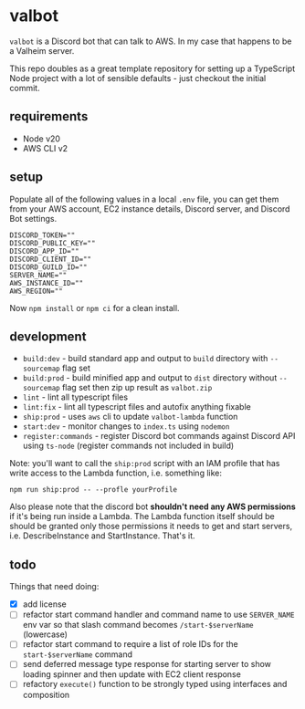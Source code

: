 # valbot

`valbot` is a Discord bot that can talk to AWS. In my case that happens to be a Valheim server.

This repo doubles as a great template repository for setting up a TypeScript Node project with a lot of sensible defaults - just checkout the initial commit.

## requirements

- Node v20
- AWS CLI v2

## setup

Populate all of the following values in a local `.env` file, you can get them from your AWS account, EC2 instance details, Discord server, and Discord Bot settings.

```
DISCORD_TOKEN=""
DISCORD_PUBLIC_KEY=""
DISCORD_APP_ID=""
DISCORD_CLIENT_ID=""
DISCORD_GUILD_ID=""
SERVER_NAME=""
AWS_INSTANCE_ID=""
AWS_REGION=""
```

Now `npm install` or `npm ci` for a clean install.

## development

- `build:dev` - build standard app and output to `build` directory with `--sourcemap` flag set
- `build:prod` - build minified app and output to `dist` directory without `--sourcemap` flag set then zip up result as `valbot.zip`
- `lint` - lint all typescript files
- `lint:fix` - lint all typescript files and autofix anything fixable
- `ship:prod` - uses `aws` cli to update `valbot-lambda` function
- `start:dev` - monitor changes to `index.ts` using `nodemon`
- `register:commands` - register Discord bot commands against Discord API using `ts-node` (register commands not included in build)

Note: you'll want to call the `ship:prod` script with an IAM profile that has write access to the Lambda function, i.e. something like:

`npm run ship:prod -- --profle yourProfile`

Also please note that the discord bot **shouldn't need any AWS permissions** if it's being run inside a Lambda. The Lambda function itself should be
should be granted only those permissions it needs to get and start servers, i.e. DescribeInstance and StartInstance. That's it.

## todo

Things that need doing:

- [x] add license
- [ ] refactor start command handler and command name to use `SERVER_NAME` env var so that slash command becomes `/start-$serverName` (lowercase)
- [ ] refactor start command to require a list of role IDs for the `start-$serverName` command
- [ ] send deferred message type response for starting server to show loading spinner and then update with EC2 client response
- [ ] refactory `execute()` function to be strongly typed using interfaces and composition
